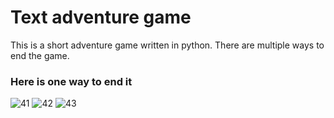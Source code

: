 # Text adventure game
This is a short adventure game written in python. There are multiple ways to end the game.
### Here is one way to end it
![41](https://user-images.githubusercontent.com/28659463/56867448-9e8d5300-69e5-11e9-9534-047eafee1eed.PNG)
![42](https://user-images.githubusercontent.com/28659463/56867449-9e8d5300-69e5-11e9-88e7-b89292231fd5.PNG)
![43](https://user-images.githubusercontent.com/28659463/56867450-9e8d5300-69e5-11e9-981c-1af348b2a729.PNG)
